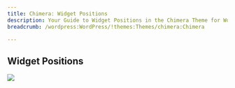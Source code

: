 ```yaml
---
title: Chimera: Widget Positions
description: Your Guide to Widget Positions in the Chimera Theme for WordPress
breadcrumb: /wordpress:WordPress/!themes:Themes/chimera:Chimera

---
```


Widget Positions
-----

![][positions]

[positions]: assets/positions.png